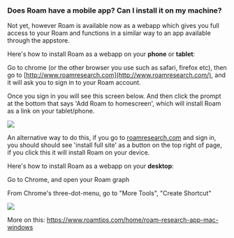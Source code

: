 ### **Does Roam have a mobile app? Can I install it on my machine?**

Not yet, however Roam is available now as a webapp which gives you full access to your Roam and functions in a similar way to an app available through the appstore.

Here's how to install Roam as a webapp on your **phone** or **tablet**:

Go to chrome (or the other browser you use such as safari, firefox etc), then go to [http://www.roamresearch.com](http://www.roamresearch.com/), and it will ask you to sign in to your Roam account.

Once you sign in you will see this screen below. And then click the prompt at the bottom that says 'Add Roam to homescreen', which will install Roam as a link on your tablet/phone.

![](https://firebasestorage.googleapis.com/v0/b/firescript-577a2.appspot.com/o/imgs%2Fapp%2Froam%2FALLP4qNh6G.png?alt=media&token=83f0d3f8-9d42-4016-b83b-4c29816cb2a1)

An alternative way to do this, if you go to [roamresearch.com](http://roamresearch.com/) and sign in, you should should see 'install full site' as a button on the top right of page, if you click this it will install Roam on your device.

Here's how to install Roam as a webapp on your **desktop**: 

Go to Chrome, and open your Roam graph

From Chrome's three-dot-menu, go to "More Tools", "Create Shortcut"

![](https://firebasestorage.googleapis.com/v0/b/firescript-577a2.appspot.com/o/imgs%2Fapp%2Fhelp-documentation%2Fq2dKP-MzXc.gif?alt=media&token=801dbe63-be9d-4d89-84cf-0c2ab85e3066)

More on this: https://www.roamtips.com/home/roam-research-app-mac-windows

